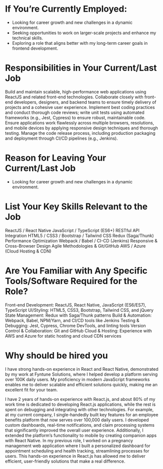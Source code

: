 # If You’re Currently Employed:
- Looking for career growth and new challenges in a dynamic environment.
- Seeking opportunities to work on larger-scale projects and enhance my technical skills.
- Exploring a role that aligns better with my long-term career goals in frontend development.

# Responsibilities in Your Current/Last Job  
Build and maintain scalable, high-performance web applications using ReactJS and related front-end technologies.
Collaborate closely with front-end developers, designers, and backend teams to ensure timely delivery of projects and a cohesive user experience.
Implement best coding practices and conduct thorough code reviews; write unit tests using automated frameworks (e.g., Jest, Cypress) to ensure robust, maintainable code.
Ensure applications work flawlessly across multiple browsers, resolutions, and mobile devices by applying responsive design techniques and thorough testing.
Manage the code release process, including production packaging and deployment through CI/CD pipelines (e.g., Jenkins).

# Reason for Leaving Your Current/Last Job 
- Looking for career growth and new challenges in a dynamic environment.

# List Your Key Skills Relevant to the Job 
ReactJS / React Native
JavaScript / TypeScript (ES6+)
RESTful API Integration
HTML5 / CSS3 / Bootstrap / Tailwind CSS
Redux (Saga/Thunk)
Performance Optimization
Webpack / Babel / CI-CD (Jenkins)
Responsive & Cross-Browser Design
Agile Methodologies & Git/GitHub
AWS / Azure (Cloud Hosting & CDN)

# Are You Familiar with Any Specific Tools/Software Required for the Role?
Front-end Development: ReactJS, React Native, JavaScript (ES6/ES7), TypeScript
UI/Styling: HTML5, CSS3, Bootstrap, Tailwind CSS, and jQuery
State Management: Redux with Saga/Thunk patterns
Build & Automation: Webpack, Babel, NPM/Yarn, and CI/CD tools like Jenkins
Testing & Debugging: Jest, Cypress, Chrome DevTools, and linting tools
Version Control & Collaboration: Git and GitHub
Cloud & Hosting: Experience with AWS and Azure for static hosting and cloud CDN services


# Why should be hired you
I have strong hands-on experience in React and React Native, demonstrated by my work at Fyntune Solutions, where I helped develop a platform serving over 100K daily users. My proficiency in modern JavaScript frameworks enables me to deliver scalable and efficient solutions quickly, making me an excellent fit for your team.


I have  2 years of hands-on experience with React.js, and about 80% of my work time is dedicated to developing React.js applications, while the rest is spent on debugging and integrating with other technologies. For example, at my current company, I single-handedly built key features for an employee benefits platform that now serves over 100,000 daily users. I developed custom dashboards, real-time notifications, and claim processing systems that significantly improved the overall user experience. Additionally, I extended the platform’s functionality to mobile by creating companion apps with React Native. In my previous role, I worked on a pregnancy management web application where I built a personalized dashboard for appointment scheduling and health tracking, streamlining processes for users. This hands-on experience in React.js has allowed me to deliver efficient, user-friendly solutions that make a real difference.




